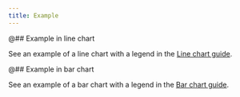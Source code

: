 ```yaml
---
title: Example
---
```


@## Example in line chart

See an example of a line chart with a legend in the [Line chart guide](/data-display/line-chart/line-chart-code/#a9b905).

@## Example in bar chart

See an example of a bar chart with a legend in the [Bar chart guide](/data-display/bar-chart/bar-chart-code/#adc191).
